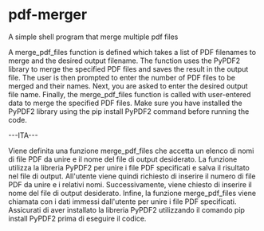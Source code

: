 # pdf-merger
A simple shell program that merge multiple pdf files

A merge_pdf_files function is defined which takes a list of PDF filenames to merge and the desired output filename.
The function uses the PyPDF2 library to merge the specified PDF files and saves the result in the output file.
The user is then prompted to enter the number of PDF files to be merged and their names.
Next, you are asked to enter the desired output file name.
Finally, the merge_pdf_files function is called with user-entered data to merge the specified PDF files.
Make sure you have installed the PyPDF2 library using the pip install PyPDF2 command before running the code.

---ITA---

Viene definita una funzione merge_pdf_files che accetta un elenco di nomi di file PDF da unire e il nome del file di output desiderato.
La funzione utilizza la libreria PyPDF2 per unire i file PDF specificati e salva il risultato nel file di output.
All'utente viene quindi richiesto di inserire il numero di file PDF da unire e i relativi nomi.
Successivamente, viene chiesto di inserire il nome del file di output desiderato.
Infine, la funzione merge_pdf_files viene chiamata con i dati immessi dall'utente per unire i file PDF specificati.
Assicurati di aver installato la libreria PyPDF2 utilizzando il comando pip install PyPDF2 prima di eseguire il codice.
